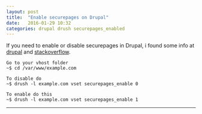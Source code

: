 ```yaml
---
layout: post
title:  "Enable securepages on Drupal"
date:   2016-01-29 10:32
categories: drupal drush securepages_enabled
---
```


If you need to enable or disable securepages in Drupal, i found some info at [drupal] and [stackoverflow].

    Go to your vhost folder
    ~$ cd /var/www/example.com
    
    To disable do
    ~$ drush -l example.com vset securepages_enable 0

    To enable do this
    ~$ drush -l example.com vset securepages_enable 1


---
[stackoverflow]: <http://stackoverflow.com/questions/4539608/how-to-disable-secure-pages-on-a-local-server>
[drupal]: <2016-01-29-enable-securepages-on-drupal.md>


